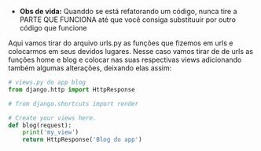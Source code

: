 - **Obs de vida:** Quanddo se está refatorando um código, nunca tire a PARTE QUE FUNCIONA até que você consiga substituuir por outro código que funcione


Aqui vamos tirar do arquivo urls.py as funções que  fizemos em urls e colocarmos em seus devidos lugares. Nesse caso vamos tirar de de urls as funções home e blog e  colocar nas suas respectivas views adicionando também algumas alterações, deixando elas assim:

~~~python
# views.py do app blog
from django.http import HttpResponse

# from django.shortcuts import render

# Create your views here.
def blog(request):
    print('my_view')
    return HttpResponse('Blog do app')
~~~